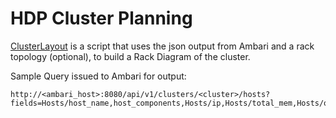# HDP Cluster Planning

[ClusterLayout](./src/main/groovy/ClusterLayout.groovy) is a script that uses the json output from Ambari and a rack topology (optional), to build a Rack Diagram of the cluster.

Sample Query issued to Ambari for output:
```
http://<ambari_host>:8080/api/v1/clusters/<cluster>/hosts?fields=Hosts/host_name,host_components,Hosts/ip,Hosts/total_mem,Hosts/os_arch,Hosts/os_type,Hosts/rack_info,Hosts/cpu_count,Hosts/disk_info,metrics/disk,Hosts/ph_cpu_count
```
